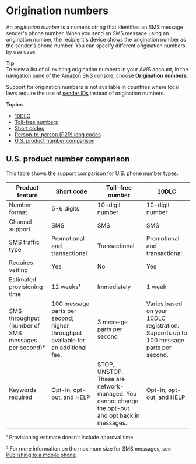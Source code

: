 # Origination numbers<a name="channels-sms-originating-identities-origination-numbers"></a>

An *origination number* is a numeric string that identifies an SMS message sender's phone number\. When you send an SMS message using an origination number, the recipient's device shows the origination number as the sender's phone number\. You can specify different origination numbers by use case\.

**Tip**  
To view a list of all existing origination numbers in your AWS account, in the navigation pane of the [Amazon SNS console](https://console.aws.amazon.com/sns/home), choose **Origination numbers**\.

Support for origination numbers is not available in countries where local laws require the use of [sender IDs](channels-sms-originating-identities-sender-ids.md) instead of origination numbers\.

**Topics**
+ [10DLC](channels-sms-originating-identities-10dlc.md)
+ [Toll\-free numbers](channels-sms-originating-identities-tfn.md)
+ [Short codes](channels-sms-originating-identities-short-codes.md)
+ [Person\-to\-person \(P2P\) long codes](channels-sms-originating-identities-long-codes.md)
+ [U\.S\. product number comparison](#sns-10dlc-product-comparison)

## U\.S\. product number comparison<a name="sns-10dlc-product-comparison"></a>

This table shows the support comparison for U\.S\. phone number types\.


| Product feature | Short code | Toll\-free number | 10DLC | 
| --- | --- | --- | --- | 
| Number format | 5\-6 digits | 10\-digit number  | 10\-digit number  | 
| Channel support |  SMS  | SMS | SMS | 
| SMS traffic type | Promotional and transactional | Transactional | Promotional and transactional | 
| Requires vetting | Yes | No | Yes | 
| Estimated provisioning time | 12 weeks¹ | Immediately | 1 week | 
| SMS throughput \(number of SMS messages per second\)² | 100 message parts per second; higher throughput available for an additional fee\. | 3 message parts per second | Varies based on your 10DLC registration\. Supports up to 100 message parts per second\. | 
| Keywords required | Opt\-in, opt\-out, and HELP | STOP, UNSTOP\. These are network\-managed\. You cannot change the opt\-out and opt back in messages\. | Opt\-in, opt\-out, and HELP | 

¹ Provisioning estimate doesn't include approval time\.

² For more information on the maximum size for SMS messages, see [Publishing to a mobile phone](sms_publish-to-phone.md)\.